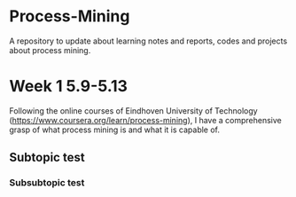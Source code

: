 # Process-Mining
A repository to update about learning notes and reports, codes and projects about process mining.

# Week 1  5.9-5.13
Following the online courses of Eindhoven University of Technology (https://www.coursera.org/learn/process-mining), I have a comprehensive grasp of what process mining is and what it is capable of. 

## Subtopic test
### Subsubtopic test
